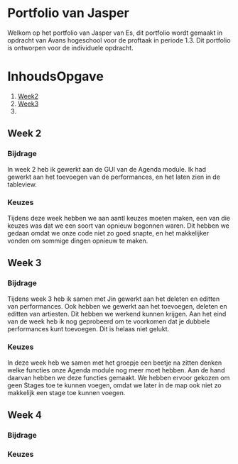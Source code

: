 

# Portfolio van Jasper
Welkom op het portfolio van Jasper van Es, dit portfolio wordt gemaakt in opdracht van Avans hogeschool voor de proftaak in periode 1.3. Dit portfolio is ontworpen voor de individuele opdracht.

# InhoudsOpgave
1. [Week2](Week%202)
2. [Week3](Week%203)
3. 

## Week 2
### Bijdrage
In week 2 heb ik gewerkt aan de GUI van de Agenda module. Ik had gewerkt aan het toevoegen van de performances, en het laten zien in de tableview.
### Keuzes
Tijdens deze week hebben we aan aantl keuzes moeten maken, een van die keuzes was dat we een soort van opnieuw begonnen waren. Dit hebben we gedaan omdat we onze code niet zo goed snapte, en het makkelijker vonden om sommige dingen opnieuw te maken.
## Week 3
### Bijdrage
Tijdens week 3 heb ik samen met Jin gewerkt aan het deleten en editten van performances. Ook hebben we gewerkt aan het toevoegen, deleten en editten van artiesten. Dit hebben we werkend kunnen krijgen. Aan het eind van de week heb ik nog geprobeerd om te voorkomen dat je dubbele performances kunt toevoegen. Dit is helaas niet gelukt.
### Keuzes
In deze week heb we samen met het groepje een beetje na zitten denken welke functies onze Agenda module nog meer moet hebben. Aan de hand daarvan hebben we deze functies gemaakt. We hebben ervoor gekozen om geen Stages toe te kunnen voegen, omdat we later in de map ook niet zo makkelijk een stage toe kunnen voegen.
## Week 4
### Bijdrage

### Keuzes
